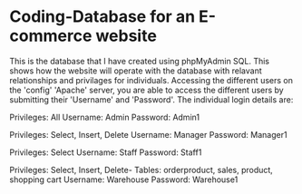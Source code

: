 # Coding-Database for an E-commerce website 
This is the database that I have created using phpMyAdmin SQL. This shows how the website will operate with the database with relavant relationships and privilages for individuals.
Accessing the different users on the 'config' 'Apache' server, you are able to access the different users by submitting their 'Username' and 'Password'.
The individual login details are:

Privileges: All
Username: Admin
Password: Admin1

Privileges: Select, Insert, Delete
Username: Manager
Password: Manager1

Privileges: Select
Username: Staff
Password: Staff1

Privileges: Select, Insert, Delete- Tables: orderproduct, sales, product, shopping cart
Username: Warehouse
Password: Warehouse1
